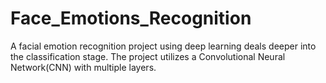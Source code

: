 # Face_Emotions_Recognition
A facial emotion recognition project using deep learning deals deeper into the classification stage. The project utilizes a Convolutional Neural Network(CNN) with multiple layers. 
